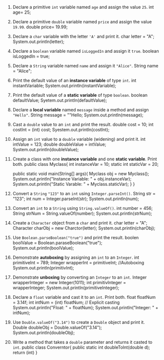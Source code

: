 1. Declare a primitive `int` variable named `age` and assign the value `25`.
   int age= 25;

2. Declare a primitive `double` variable named `price` and assign the value `19.99`.
   double price= 19.99;

3. Declare a `char` variable with the letter `'A'` and print it.
   char letter = "A";
    System.out.println(letter);

4. Declare a `boolean` variable named `isLoggedIn` and assign it `true`.
    boolean isLoggedIn = true;

5. Declare a `String` variable named `name` and assign it `"Alice"`.
    String name = "Alice";

6. Print the default value of an **instance variable** of type `int`.
    int instantVariable;
     System.out.println(instantVariable);

7. Print the default value of a **static variable** of type `boolean`.
    boolean defaultValue;
     Syetem.out.println(defaultValue);

8. Declare a **local variable** named `message` inside a method and assign `"Hello"`.
    String message = ""Hello;
     System.out.println(message);

9.  Cast a `double` value to an `int` and print the result.
     double cost = 10;
     int costInt = (int) cost;
     Syestem.out.println(costInt);
      

10. Assign an `int` value to a `double` variable (widening) and print it.
     int intValue = 123;
     double doubleValue = intValue;
     System.out.println(doubleValue);
    
11. Create a class with one **instance variable** and one **static variable**. Print both.
    public class Myclass{
        int instanceVar = 10;
        static int staticVar = 20;

    public static void main(String[] args){
        Myclass obj = new Myclass();
        System.out.println("Instance Variable: " + obj.instanceVar);
        System.out.println("Static Varable: " + Myclass.staticVar);
     }
    }

    
12. Convert a `String` `"123"` to an `int` using `Integer.parseInt()`.
        String str = "123";
        int num = Integer.parseInt(str);
        System.out.println(num);
    

13. Convert an `int` to a `String` using `String.valueOf()`.
         int number = 456;
         String strNum = String.valueOf(number);
         System.out.println(strNum);
    

14. Create a `Character` object from a `char` and print it.
        char letter = "A";
        Character charObj = new Charctor(letter);
        System.out.println(charObj);

15. Use `Boolean.parseBoolean("true")` and print the result.
         boolen boolValue = Boolean.paraseBoolean("true");
         System.out.println(boolValue);



16. Demonstrate **autoboxing** by assigning an `int` to an `Integer`.
         int primitiveInt = 789;
         Integer wrapperInt = primitiveInt; //Autoboxing
         System.out.println(primitivInt);
         


17. Demonstrate **unboxing** by converting an `Integer` to an `int`.
         Integer wrapperInteger = new Integer(1011);
         int primitivInteger = wrapperInteger; 
         System.out.println(primitiveInteger);
         

18. Declare a `float` variable and cast it to an `int`. Print both.
        float floatNum = 3.14f;
        int intNum = (int) floatNum; // Explicit casting
          System.out.println("Float: " + floatNum);
          System.out.println("Integer: " + intNum);

19. Use `Double.valueOf("3.14")` to create a `Double` object and print it.
         Double doubleObj = Double.valueOf("3.14");
          System.out.println(doubleObj);




20. Write a method that takes a `double` parameter and returns it casted to `int`.
    public class Converntor{
        public static int doubleToInt(double d);
        return (int)
    }
    
